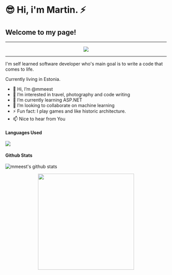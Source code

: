 <h1>😎 Hi, i'm Martin. ⚡</h1>
<h2>Welcome to my page!</h2>
<hr>

<div align="center">
<img src="https://user-images.githubusercontent.com/34022590/113027148-6fb02680-9192-11eb-86f5-4c84cd289b6e.png">
</div>

<hr>
<p>I'm self learned software developer who's main goal is to write a code that comes to life.</p>
<p>Currently living in Estonia.</p>

- 👋 Hi, I’m @mmeest
- 👀 I’m interested in travel, photography and code writing
- 🌱 I’m currently learning ASP.NET
- 💞️ I’m looking to collaborate on machine learning
- ⚡ Fun fact: I play games and like historic architecture.
- 📫 Nice to hear from You

<!---
mmeest/mmeest is a ✨ special ✨ repository because its `README.md` (this file) appears on your GitHub profile.
You can click the Preview link to take a look at your changes.
--->



#### Languages Used
<img src="https://github-readme-stats.vercel.app/api/top-langs/?username=mmeest&layout=compact&bg_color=1a1b27&text_color=36b2a5">

#### Github Stats
![mmeest's github stats](https://github-readme-stats.vercel.app/api?username=mmeest&count_private=false&theme=tokyonight&hide=contribs,prs)

<div align="center">
<img src="https://user-images.githubusercontent.com/34022590/113022781-a5064580-918d-11eb-87b2-bb145e38add3.gif" width="300px">
</div>

